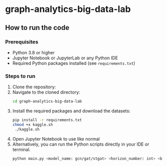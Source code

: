 # graph-analytics-big-data-lab
## How to run the code
### Prerequisites
- Python 3.8 or higher
- Jupyter Notebook or JupyterLab or any Python IDE
- Required Python packages installed (see `requirements.txt`)
### Steps to run
1. Clone the repository:
2. Navigate to the cloned directory:
   ```bash
   cd graph-analytics-big-data-lab
   ```
3. Install the required packages and download the datasets:
   ```bash
   pip install -r requirements.txt
   chmod +x kaggle.sh
    ./kaggle.sh
   ```
4. Open Jupyter Notebook to use like normal
5. Alternatively, you can run the Python scripts directly in your IDE or terminal.
   ```bash
   python main.py <model_name: gcn/gat/stgat> <horizon_number: int> <batch_size: int> 
    ```
